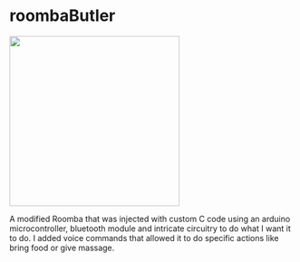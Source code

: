 # roombaButler

<img src="[https://github.com/SriLikesToSing/fastLane/blob/main/src/fastLane.png](https://github.com/SriLikesToSing/roombaButler/blob/main/roomba2.gif)" width="300" height="300">


A modified Roomba that was injected with custom C code using an arduino microcontroller, bluetooth
module and intricate circuitry to do what I want it to do. I added voice commands that allowed it to do
specific actions like bring food or give massage. 
